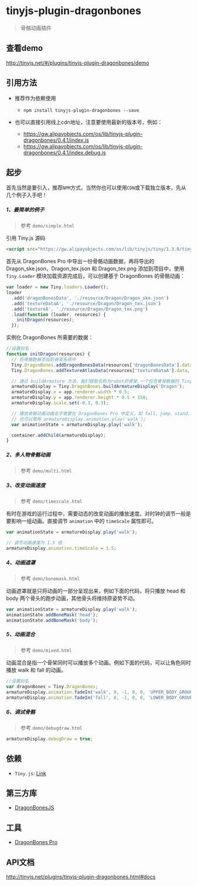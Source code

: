# tinyjs-plugin-dragonbones

> 骨骼动画插件

## 查看demo

http://tinyjs.net/#/plugins/tinyjs-plugin-dragonbones/demo

## 引用方法

- 推荐作为依赖使用

  - `npm install tinyjs-plugin-dragonbones --save`

- 也可以直接引用线上cdn地址，注意要使用最新的版本号，例如：

  - https://gw.alipayobjects.com/os/lib/tinyjs-plugin-dragonbones/0.4.1/index.js
  - https://gw.alipayobjects.com/os/lib/tinyjs-plugin-dragonbones/0.4.1/index.debug.js

## 起步
首先当然是要引入，推荐`NPM`方式，当然你也可以使用`CDN`或下载独立版本，先从几个例子入手吧！

##### 1、最简单的例子

> 参考 `demo/simple.html`

引用 Tiny.js 源码

``` html
<script src="https://gw.alipayobjects.com/os/lib/tinyjs/tiny/1.3.0/tiny.js"></script>
```

首先从 DragonBones Pro 中导出一份骨骼动画数据，再将导出的 Dragon_ske.json，Dragon_tex.json 和 Dragon_tex.png 添加到项目中，使用 `Tiny.Loader` 模块加载资源完成后，可以创建基于 DragonBones 的骨骼动画：

``` js
var loader = new Tiny.loaders.Loader();
loader
  .add('dragonBonesData', './resource/Dragon/Dragon_ske.json')
  .add('textureDataA', './resource/Dragon/Dragon_tex.json')
  .add('textureA', './resource/Dragon/Dragon_tex.png')
  .load(function (loader, resources) {
    initDragon(resources);
  });
```

实例化 DragonBones 所需要的数据：

``` js
//设置别名
function initDragon(resources) {
  // 将骨骼数据添加到骨架系统中
  Tiny.DragonBones.addDragonBonesData(resources['dragonBonesData'].data);
  Tiny.DragonBones.addTextureAtlasData(resources['textureDataA'].data, resources['textureA'].texture);

  // 通过 buildArmature 方法，我们提取名称为robot的骨架,一个包含骨架数据的 Tiny.Container 对象。要想在舞台中看到该骨架，我们需要将其显性的添加到的舞台当中
  armatureDisplay = Tiny.DragonBones.buildArmatureDisplay('Dragon');
  armatureDisplay.x = app.renderer.width * 0.5;
  armatureDisplay.y = app.renderer.height * 0.5 + 150;
  armatureDisplay.scale.set(-0.3, 0.3);

  // 播放骨骼动画动画名字需要在 DragonBones Pro 中定义，如 fall、jump、stand、walk
  // 也可以使用 armatureDisplay.animation.play('walk');
  var animationState = armatureDisplay.play('walk');

  container.addChild(armatureDisplay);
}
```

##### 2、多人物骨骼动画

> 参考 `demo/multi.html`

##### 3、改变动画速度

> 参考 `demo/timescale.html`

有时在游戏的运行过程中，需要动态的改变动画的播放速度。对时钟的调节一般是要影响一组动画。直接调节 `animation` 中的 `timeScale` 属性即可。

``` js
var animationState = armatureDisplay.play('walk');

// 调节动画速度为 1.5 倍
armatureDisplay.animation.timeScale = 1.5;
```

##### 4、动画遮罩

> 参考 `demo/bonemask.html`

动画遮罩就是只将动画的一部分呈现出来，例如下面的代码，将只播放 head 和 body 两个骨头的跑步动画，其他骨头将维持原姿势不动。

``` javascript
var animationState = armatureDisplay.play('walk');
animationState.addBoneMask('head');
animationState.addBoneMask('body');
```

##### 5、动画混合

> 参考 `demo/mixed.html`

动画混合是指一个骨架同时可以播放多个动画。例如下面的代码，可以让角色同时播放 walk 和 fall 的动画。

``` js
//设置别名
var dragonBones = Tiny.DragonBones;
armatureDisplay.animation.fadeIn('walk', 0, -1, 0, 0, 'UPPER_BODY_GROUP', dragonBones.Animation.SAME_GROUP);
armatureDisplay.animation.fadeIn('fall', 0, -1, 0, 0, 'LOWER_BODY_GROUP', dragonBones.Animation.SAME_GROUP);
```

##### 6、调试骨骼

> 参考 `demo/debugdraw.html`

``` js
armatureDisplay.debugDraw = true;
```

## 依赖
- `Tiny.js`: [Link](http://tinyjs.net/api)

## 第三方库
- [DragonBonesJS](https://github.com/DragonBones/DragonBonesJS/tree/5.0)

## 工具
- [DragonBones Pro](http://dragonbones.com/cn/index.html)

## API文档

http://tinyjs.net/plugins/tinyjs-plugin-dragonbones.html#docs
